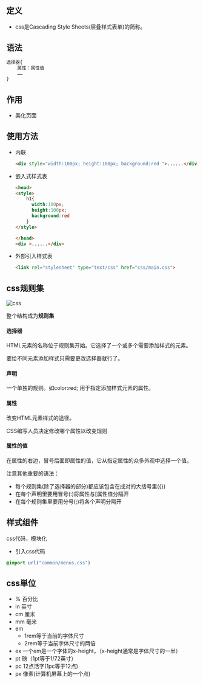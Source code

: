 ## 定义
- css是Cascading Style Sheets(层叠样式表单)的简称。
## 语法

```css
选择器{
    属性：属性值
    ……
}
```
## 作用
- 美化页面
## 使用方法
- 内联
    ```html
  <div style="width:100px; height:100px; background:red ">......</div>
    ```
- 嵌入式样式表
    ```html
    <head>
    <style>
        h1{
          width:100px; 
          height:100px; 
          background:red  
        }
    </style>

    </head>
    <div >......</div>
    ```
- 外部引入样式表
    ```html
    <link rel="stylesheet" type="text/css" href="css/main.css">
    ```

## css规则集
![css](https://mdn.mozillademos.org/files/16483/css-declaration.png)

整个结构成为**规则集**

#### 选择器
HTML元素的名称位于规则集开始。它选择了一个或多个需要添加样式的元素。

要给不同元素添加样式只需要更改选择器就行了。

#### 声明
一个单独的规则。如color:red; 用于指定添加样式元素的属性。

#### 属性
改变HTML元素样式的途径。

CSS编写人员决定修改哪个属性以改变规则

#### 属性的值
在属性的右边，冒号后面即属性的值，它从指定属性的众多外观中选择一个值。

注意其他重要的语法：
- 每个规则集(除了选择器的部分)都应该包含在成对的大括号里({})
- 在每个声明里要用冒号(:)将属性与[属性值分隔开
- 在每个规则集里要用分号(;)将各个声明分隔开


## 样式组件
css代码，模块化
- 引入css代码
```css
@import url("common/menus.css")
```
## css単位
- % 百分比
- in 英寸
- cm 厘米
- mm 毫米
- em 
    - 1rem等于当前的字体尺寸
    - 2rem等于当前字体尺寸的两倍
- ex    一个em是一个字体的x-height，（x-height通常是字体尺寸的一半）
- pt    磅（1pt等于1/72英寸）
- pc    12点活字(1pc等于12点)
- px    像素(计算机屏幕上的一个点)